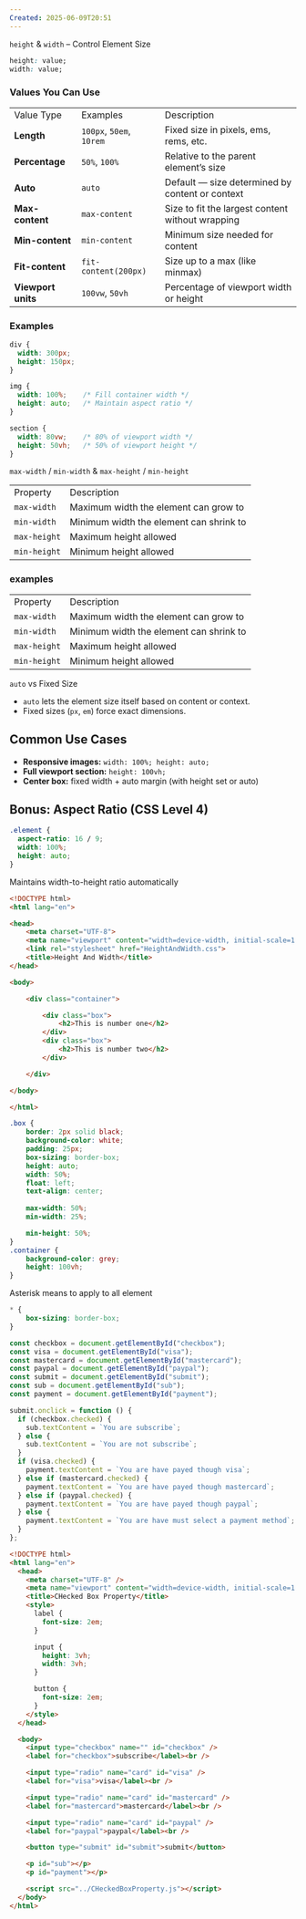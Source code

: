 ```yaml
---
Created: 2025-06-09T20:51
---
```

`height` & `width` – Control Element Size

```CSS
height: value;
width: value;
```

  

### Values You Can Use

|   |   |   |
|---|---|---|
|Value Type|Examples|Description|
|**Length**|`100px`, `50em`, `10rem`|Fixed size in pixels, ems, rems, etc.|
|**Percentage**|`50%`, `100%`|Relative to the parent element’s size|
|**Auto**|`auto`|Default — size determined by content or context|
|**Max-content**|`max-content`|Size to fit the largest content without wrapping|
|**Min-content**|`min-content`|Minimum size needed for content|
|**Fit-content**|`fit-content(200px)`|Size up to a max (like minmax)|
|**Viewport units**|`100vw`, `50vh`|Percentage of viewport width or height|

  

### Examples

```CSS
div {
  width: 300px;
  height: 150px;
}

img {
  width: 100%;    /* Fill container width */
  height: auto;   /* Maintain aspect ratio */
}

section {
  width: 80vw;    /* 80% of viewport width */
  height: 50vh;   /* 50% of viewport height */
}
```

  

`max-width` / `min-width` & `max-height` / `min-height`

|   |   |
|---|---|
|Property|Description|
|`max-width`|Maximum width the element can grow to|
|`min-width`|Minimum width the element can shrink to|
|`max-height`|Maximum height allowed|
|`min-height`|Minimum height allowed|

### examples

|   |   |
|---|---|
|Property|Description|
|`max-width`|Maximum width the element can grow to|
|`min-width`|Minimum width the element can shrink to|
|`max-height`|Maximum height allowed|
|`min-height`|Minimum height allowed|

  

`auto` vs Fixed Size

- `auto` lets the element size itself based on content or context.
- Fixed sizes (`px`, `em`) force exact dimensions.

  

## Common Use Cases

- **Responsive images:** `width: 100%; height: auto;`
- **Full viewport section:** `height: 100vh;`
- **Center box:** fixed width + auto margin (with height set or auto)

  

## Bonus: Aspect Ratio (CSS Level 4)

```CSS
.element {
  aspect-ratio: 16 / 9;
  width: 100%;
  height: auto;
}
```

Maintains width-to-height ratio automatically

  

```HTML
<!DOCTYPE html>
<html lang="en">

<head>
    <meta charset="UTF-8">
    <meta name="viewport" content="width=device-width, initial-scale=1.0">
    <link rel="stylesheet" href="HeightAndWidth.css">
    <title>Height And Width</title>
</head>

<body>

    <div class="container">

        <div class="box">
            <h2>This is number one</h2>
        </div>
        <div class="box">
            <h2>This is number two</h2>
        </div>

    </div>

</body>

</html>
```

```CSS
.box {
    border: 2px solid black;
    background-color: white;
    padding: 25px;
    box-sizing: border-box;
    height: auto;
    width: 50%;
    float: left;
    text-align: center;
    
    max-width: 50%;
    min-width: 25%;

    min-height: 50%;
}
.container {
    background-color: grey;
    height: 100vh;
}
```

Asterisk means to apply to all element

```CSS
* {
    box-sizing: border-box;
}
```

  

```JavaScript
const checkbox = document.getElementById("checkbox");
const visa = document.getElementById("visa");
const mastercard = document.getElementById("mastercard");
const paypal = document.getElementById("paypal");
const submit = document.getElementById("submit");
const sub = document.getElementById("sub");
const payment = document.getElementById("payment");

submit.onclick = function () {
  if (checkbox.checked) {
    sub.textContent = `You are subscribe`;
  } else {
    sub.textContent = `You are not subscribe`;
  }
  if (visa.checked) {
    payment.textContent = `You are have payed though visa`;
  } else if (mastercard.checked) {
    payment.textContent = `You are have payed though mastercard`;
  } else if (paypal.checked) {
    payment.textContent = `You are have payed though paypal`;
  } else {
    payment.textContent = `You are have must select a payment method`;
  }
};
```

```HTML
<!DOCTYPE html>
<html lang="en">
  <head>
    <meta charset="UTF-8" />
    <meta name="viewport" content="width=device-width, initial-scale=1.0" />
    <title>CHecked Box Property</title>
    <style>
      label {
        font-size: 2em;
      }

      input {
        height: 3vh;
        width: 3vh;
      }

      button {
        font-size: 2em;
      }
    </style>
  </head>

  <body>
    <input type="checkbox" name="" id="checkbox" />
    <label for="checkbox">subscribe</label><br />

    <input type="radio" name="card" id="visa" />
    <label for="visa">visa</label><br />

    <input type="radio" name="card" id="mastercard" />
    <label for="mastercard">mastercard</label><br />

    <input type="radio" name="card" id="paypal" />
    <label for="paypal">paypal</label><br />

    <button type="submit" id="submit">submit</button>

    <p id="sub"></p>
    <p id="payment"></p>

    <script src="../CHeckedBoxProperty.js"></script>
  </body>
</html>
```